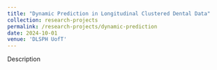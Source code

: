```yaml
---
title: "Dynamic Prediction in Longitudinal Clustered Dental Data"
collection: research-projects
permalink: /research-projects/dynamic-prediction
date: 2024-10-01
venue: 'DLSPH UofT'
---
```


Description
